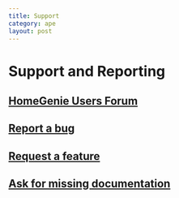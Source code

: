 ```yaml
---
title: Support
category: ape
layout: post
---
```

# Support and Reporting

## [HomeGenie Users Forum](https://homegenie.club)

## [Report a bug](https://github.com/Bounz/HomeGenie-BE/issues)

## [Request a feature](https://homegenie.club/c/dev/feature-requests)

## [Ask for missing documentation](https://homegenie.club/c/dev)

